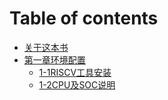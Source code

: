 # Table of contents

* [关于这本书]( README.md )
* [第一章环境配置]( Chap1/1-0-riscv.md )
	* [1-1RISCV工具安装]( Chap1/1-1-environment.md )
	* [1-2CPU及SOC说明]( Chap1/1-2-cpu.md)

